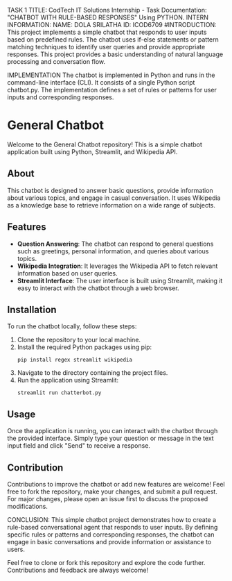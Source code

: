 TASK 1
TITLE: CodTech IT Solutions Internship - Task Documentation: "CHATBOT WITH RULE-BASED RESPONSES" Using PYTHON.
INTERN INFORMATION:
NAME: DOLA SRILATHA
ID: ICOD6709
#INTRODUCTION:
This project implements a simple chatbot that responds to user inputs based on predefined rules. The chatbot uses if-else statements or pattern matching techniques to identify user queries and provide appropriate responses. This project provides a basic understanding of natural language processing and conversation flow.

IMPLEMENTATION
The chatbot is implemented in Python and runs in the command-line interface (CLI). It consists of a single Python script chatbot.py. The implementation defines a set of rules or patterns for user inputs and corresponding responses.

# General Chatbot

Welcome to the General Chatbot repository! This is a simple chatbot application built using Python, Streamlit, and Wikipedia API.

## About

This chatbot is designed to answer basic questions, provide information about various topics, and engage in casual conversation. It uses Wikipedia as a knowledge base to retrieve information on a wide range of subjects.

## Features

- **Question Answering**: The chatbot can respond to general questions such as greetings, personal information, and queries about various topics.
- **Wikipedia Integration**: It leverages the Wikipedia API to fetch relevant information based on user queries.
- **Streamlit Interface**: The user interface is built using Streamlit, making it easy to interact with the chatbot through a web browser.

## Installation

To run the chatbot locally, follow these steps:

1. Clone the repository to your local machine.
2. Install the required Python packages using pip:
    ```
    pip install regex streamlit wikipedia
    ```
3. Navigate to the directory containing the project files.
4. Run the application using Streamlit:
    ```
    streamlit run chatterbot.py
    ```

## Usage

Once the application is running, you can interact with the chatbot through the provided interface. Simply type your question or message in the text input field and click "Send" to receive a response.

## Contribution

Contributions to improve the chatbot or add new features are welcome! Feel free to fork the repository, make your changes, and submit a pull request. For major changes, please open an issue first to discuss the proposed modifications.

CONCLUSION:
This simple chatbot project demonstrates how to create a rule-based conversational agent that responds to user inputs. By defining specific rules or patterns and corresponding responses, the chatbot can engage in basic conversations and provide information or assistance to users.

Feel free to clone or fork this repository and explore the code further. Contributions and feedback are always welcome!

